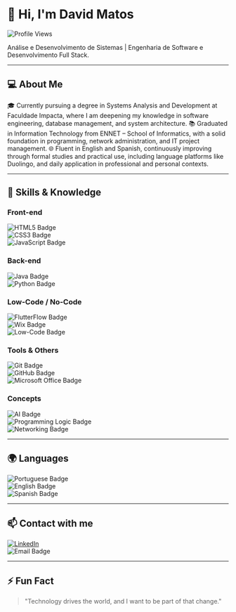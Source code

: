 # 👋 Hi, I'm David Matos

![Profile Views](https://komarev.com/ghpvc/?username=davidmatos&style=flat-square&color=blue)

Análise e Desenvolvimento de Sistemas | Engenharia de Software e Desenvolvimento Full Stack.

---

## 💻 About Me

🎓 Currently pursuing a degree in Systems Analysis and Development at Faculdade Impacta, where I am deepening my knowledge in software engineering, database management, and system architecture.
📚 Graduated in Information Technology from ENNET – School of Informatics, with a solid foundation in programming, network administration, and IT project management.
🌐 Fluent in English and Spanish, continuously improving through formal studies and practical use, including language platforms like Duolingo, and daily application in professional and personal contexts.

---

## 🚀 Skills & Knowledge

### Front-end  
![HTML5 Badge](https://img.shields.io/badge/HTML5-orange?style=for-the-badge&logo=html5&logoColor=white)  
![CSS3 Badge](https://img.shields.io/badge/CSS3-blue?style=for-the-badge&logo=css3)  
![JavaScript Badge](https://img.shields.io/badge/JavaScript-yellow?style=for-the-badge&logo=javascript&logoColor=black)  

### Back-end  
![Java Badge](https://img.shields.io/badge/Java-orange?style=for-the-badge&logo=java&logoColor=white)  
![Python Badge](https://img.shields.io/badge/Python-yellow?style=for-the-badge&logo=python&logoColor=blue)  

### Low-Code / No-Code  
![FlutterFlow Badge](https://img.shields.io/badge/FlutterFlow-blue?style=for-the-badge&logo=flutter)  
![Wix Badge](https://img.shields.io/badge/Wix-black?style=for-the-badge&logo=wix)  
![Low-Code Badge](https://img.shields.io/badge/Low_Code-No_Code-blueviolet?style=for-the-badge)  

### Tools & Others  
![Git Badge](https://img.shields.io/badge/Git-red?style=for-the-badge&logo=git&logoColor=white)  
![GitHub Badge](https://img.shields.io/badge/GitHub-black?style=for-the-badge&logo=github)  
![Microsoft Office Badge](https://img.shields.io/badge/Microsoft_Office-orange?style=for-the-badge&logo=microsoft-office&logoColor=white)  

### Concepts  
![AI Badge](https://img.shields.io/badge/Artificial_Intelligence-lightgrey?style=for-the-badge&logo=opencv)  
![Programming Logic Badge](https://img.shields.io/badge/Programming_Logic-lightblue?style=for-the-badge)  
![Networking Badge](https://img.shields.io/badge/Networking-Fundamentals-blueviolet?style=for-the-badge)  

---

## 🌍 Languages

![Portuguese Badge](https://img.shields.io/badge/Portuguese-native-brightgreen?style=for-the-badge&logo=none)  
![English Badge](https://img.shields.io/badge/English-fluent-blue?style=for-the-badge&logo=none)  
![Spanish Badge](https://img.shields.io/badge/Spanish-fluent-red?style=for-the-badge&logo=none)  

---

## 📫 Contact with me

[![LinkedIn](https://img.shields.io/badge/LinkedIn-blue?style=for-the-badge&logo=linkedin&logoColor=white)](https://www.linkedin.com/in/david-matos-b01834338/)  
![Email Badge](https://img.shields.io/badge/Email-davids.matos%40outlook.com-cyan?style=for-the-badge&logo=gmail&logoColor=white)  

---

## ⚡ Fun Fact

> "Technology drives the world, and I want to be part of that change."
